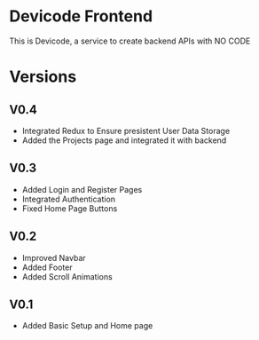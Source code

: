 
# Devicode Frontend
This is Devicode, a service to create backend APIs with NO CODE

# Versions
## V0.4
- Integrated Redux to Ensure presistent User Data Storage
- Added the Projects page and integrated it with backend
## V0.3
- Added Login and Register Pages
- Integrated Authentication
- Fixed Home Page Buttons
## V0.2
- Improved Navbar 
- Added Footer
- Added Scroll Animations
## V0.1
- Added Basic Setup and Home page